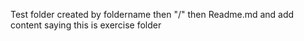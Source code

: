 Test folder created by 
foldername then "/" then Readme.md and add content saying this is exercise folder
